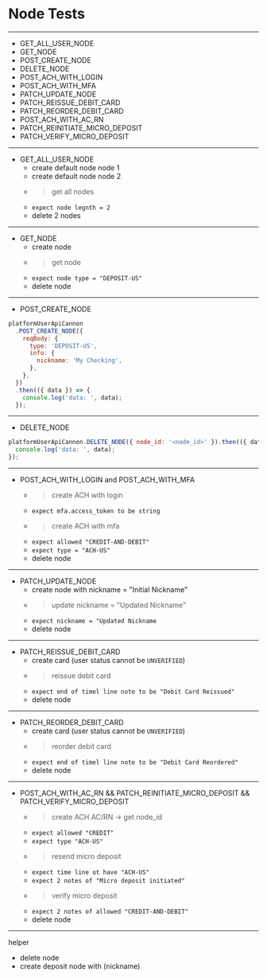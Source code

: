 # Node Tests

---

- GET_ALL_USER_NODE
- GET_NODE
- POST_CREATE_NODE
- DELETE_NODE
- POST_ACH_WITH_LOGIN
- POST_ACH_WITH_MFA
- PATCH_UPDATE_NODE
- PATCH_REISSUE_DEBIT_CARD
- PATCH_REORDER_DEBIT_CARD
- POST_ACH_WITH_AC_RN
- PATCH_REINITIATE_MICRO_DEPOSIT
- PATCH_VERIFY_MICRO_DEPOSIT

---

- GET_ALL_USER_NODE
  - create default node node 1
  - create default node node 2
  - > get all nodes
  - `expect node legnth = 2`
  - delete 2 nodes

---

- GET_NODE
  - create node
  - > get node
  - `expect node type = "DEPOSIT-US"`
  - delete node

---

- POST_CREATE_NODE
```js
platformUserApiCannon
  .POST_CREATE_NODE({
    reqBody: {
      type: 'DEPOSIT-US',
      info: {
        nickname: 'My Checking',
      },
    },
  })
  .then(({ data }) => {
    console.log('data: ', data);
  });

```

---
- DELETE_NODE
```js
platformUserApiCannon.DELETE_NODE({ node_id: '<node_id>' }).then(({ data }) => {
  console.log('data: ', data);
});
```
---

- POST_ACH_WITH_LOGIN and POST_ACH_WITH_MFA
  - > create ACH with login
  - `expect mfa.access_token to be string`
  - > create ACH with mfa
  - `expect allowed "CREDIT-AND-DEBIT"`
  - `expect type = "ACH-US"`
  - delete node

---

- PATCH_UPDATE_NODE
  - create node with nickname = "Initial Nickname"
  - > update nickname = "Updated Nickname"
  - `expect nickname = "Updated Nickname`
  - delete node

---

- PATCH_REISSUE_DEBIT_CARD
  - create card (user status cannot be `UNVERIFIED`)
  - > reissue debit card
  - `expect end of timel line note to be "Debit Card Reissued"`
  - delete node

---

- PATCH_REORDER_DEBIT_CARD
  - create card (user status cannot be `UNVERIFIED`)
  - > reorder debit card
  - `expect end of timel line note to be "Debit Card Reordered"`
  - delete node

---

- POST_ACH_WITH_AC_RN && PATCH_REINITIATE_MICRO_DEPOSIT && PATCH_VERIFY_MICRO_DEPOSIT
  - > create ACH AC/RN -> get node_id
  - `expect allowed "CREDIT"`
  - `expect type "ACH-US"`
  - > resend micro deposit
  - `expect time line ot have "ACH-US"`
  - `expect 2 notes of "Micro deposit initiated"`
  - > verify micro deposit
  - `expect 2 notes of allowed "CREDIT-AND-DEBIT"`
  - delete node

---

helper
- delete node
- create deposit node with (nickname)


